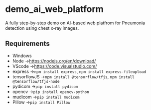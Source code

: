 # demo_ai_web_platform
A fully step-by-step demo on AI-based web platfrom for Pneumonia detection using chest x-ray images.

## Requirements
- Windows 
- Node →https://nodejs.org/en/download/
- VScode →https://code.visualstudio.com/
- express →`npm install express`, `npm install express-fileupload`
- tensorflowJS →`npm install @tensorflow/tfjs`, `npm install @tensorflow/tfjs-node`
- pydicom →`pip install pydicom`
- opencv →`pip install opencv-python`
- mudicom →`pip install mudicom`
- Pillow →`pip install Pillow`
